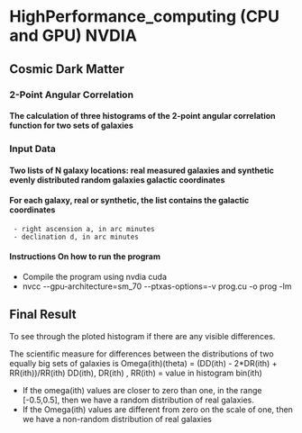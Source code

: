 # HighPerformance_computing (CPU and GPU) NVDIA
## Cosmic Dark Matter
### 2-Point Angular Correlation

#### The calculation of three histograms of the 2-point angular correlation function for two sets of galaxies
### Input Data 
#### Two lists of N galaxy locations: real measured galaxies and synthetic evenly distributed random galaxies galactic coordinates
#### For each galaxy, real or synthetic, the list contains the galactic coordinates
     - right ascension a, in arc minutes
     - declination d, in arc minutes
#### Instructions On how to run the program
  - Compile the program using nvdia cuda
  - nvcc --gpu-architecture=sm_70 --ptxas-options=-v prog.cu -o prog -lm
  
## Final Result
To see through the ploted histogram if there are any visible differences.

The scientific measure for differences between the distributions of two equally big sets of galaxies is
   Omega(ith)(theta) = (DD(ith) - 2*DR(ith) + RR(ith))/RR(ith)
   DD(ith), DR(ith) , RR(ith) = value in histogram bin(ith)
   
   - If the omega(ith) values are closer to zero than one, in the range [-0.5,0.5], 
     then we have a random distribution of real galaxies.
   - If the Omega(ith) values are different from zero on the scale of one,
     then we have a non-random distribution of real galaxies
